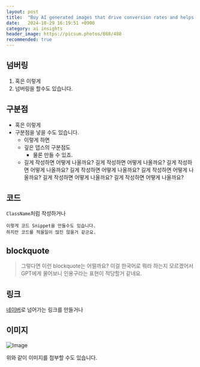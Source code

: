 ```yaml
---
layout: post
title:  "Buy AI generated images that drive conversion rates and helps your business"
date:   2024-10-29 16:19:51 +0900
category: ai insights
header_image: https://picsum.photos/868/488
recommended: true
---
```


## 넘버링

1. 혹은 이렇게
1. 넘버링을 할수도 있습니다.

## 구분점

- 혹은 이렇게
- 구분점을 넣을 수도 있습니다.
  - 이렇게 하면
  - 깊은 뎁스의 구분점도
    - 물론 만들 수 있죠.
  - 길게 작성하면 어떻게 나올까요? 길게 작성하면 어떻게 나올까요? 길게 작성하면 어떻게 나올까요? 길게 작성하면 어떻게 나올까요? 길게 작성하면 어떻게 나올까요? 길게 작성하면 어떻게 나올까요? 길게 작성하면 어떻게 나올까요? 

## 코드

`ClassName`처럼 작성하거나

```
이렇게 코드 Snippet을 만들수도 있습니다.
하지만 코드를 적을일이 많진 않을거 같군요.
```

## blockquote

> 그렇다면 이런 blockquote는 어떨까요? 이걸 한국어로 뭐라 하는지 모르겠어서 GPT에게 물어보니 인용구라는 표현이 적당할거 같네요. 

## 링크

[네이버](https://naver.com)로 넘어가는 링크를 만들거나

## 이미지

![Image](https://picsum.photos/600/200)

위와 같이 이미지를 첨부할 수도 있습니다.